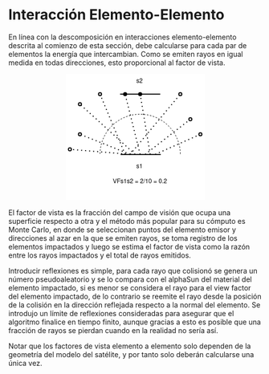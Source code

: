 # Interacción Elemento-Elemento

En línea con la descomposición en interacciones elemento-elemento descrita al comienzo de esta sección, debe calcularse para cada par de elementos la energía que intercambian. Como se emiten rayos en igual medida en todas direcciones, esto proporcional al factor de vista.

<center><img src="../images/view_factor.png" ...></center>

El factor de vista es la fracción del campo de visión que ocupa una superficie respecto a otra y el método más popular para su cómputo es Monte Carlo, en donde se seleccionan puntos del elemento emisor y direcciones al azar en la que se emiten rayos, se toma registro de los elementos impactados y luego se estima el factor de vista como la razón entre los rayos impactados y el total de rayos emitidos.

Introducir reflexiones es simple, para cada rayo que colisionó se genera un número pseudoaleatorio y se lo compara con el alphaSun del material del elemento impactado, si es menor se considera el rayo para el view factor del elemento impactado, de lo contrario se reemite el rayo desde la posición de la colisión en la dirección reflejada respecto a la normal del elemento. Se introdujo un límite de reflexiones consideradas para asegurar que el algoritmo finalice en tiempo finito, aunque gracias a esto es posible que una fracción de rayos se pierdan cuando en la realidad no sería así.

Notar que los factores de vista elemento a elemento solo dependen de la geometría del modelo del satélite, y por tanto solo deberán calcularse una única vez.
